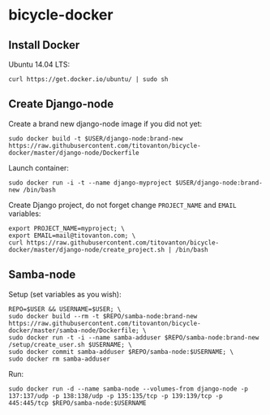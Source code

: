 # bicycle-docker

## Install Docker

Ubuntu 14.04 LTS:

    curl https://get.docker.io/ubuntu/ | sudo sh

## Create Django-node

Create a brand new django-node image if you did not yet:

    sudo docker build -t $USER/django-node:brand-new https://raw.githubusercontent.com/titovanton/bicycle-docker/master/django-node/Dockerfile

Launch container:

    sudo docker run -i -t --name django-myproject $USER/django-node:brand-new /bin/bash

Create Django project, do not forget change `PROJECT_NAME` and `EMAIL` variables:

    export PROJECT_NAME=myproject; \
    export EMAIL=mail@titovanton.com; \
    curl https://raw.githubusercontent.com/titovanton/bicycle-docker/master/django-node/create_project.sh | /bin/bash

## Samba-node

Setup (set variables as you wish):

    REPO=$USER && USERNAME=$USER; \
    sudo docker build --rm -t $REPO/samba-node:brand-new https://raw.githubusercontent.com/titovanton/bicycle-docker/master/samba-node/Dockerfile; \
    sudo docker run -t -i --name samba-adduser $REPO/samba-node:brand-new /setup/create_user.sh $USERNAME; \
    sudo docker commit samba-adduser $REPO/samba-node:$USERNAME; \
    sudo docker rm samba-adduser

Run:

    sudo docker run -d --name samba-node --volumes-from django-node -p 137:137/udp -p 138:138/udp -p 135:135/tcp -p 139:139/tcp -p 445:445/tcp $REPO/samba-node:$USERNAME
